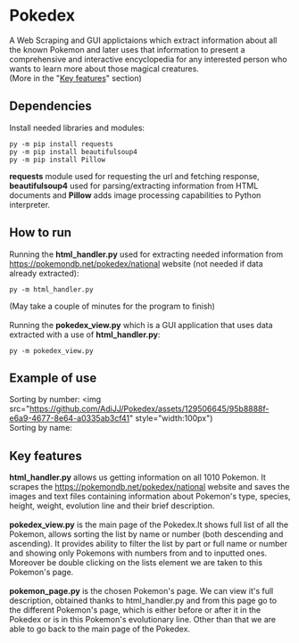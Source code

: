 # Pokedex
A Web Scraping and GUI applictaions which extract information about all the known Pokemon and later uses that information to present a comprehensive and interactive encyclopedia for any interested person who wants to learn more about those magical creatures.<br />
(More in the "[Key features](#Key-features)" section)

## Dependencies
Install needed libraries and modules:
```
py -m pip install requests
py -m pip install beautifulsoup4
py -m pip install Pillow
```
**requests** module used for requesting the url and fetching response, **beautifulsoup4** used for parsing/extracting information from HTML documents and **Pillow** adds image processing capabilities to Python interpreter.

## How to run
Running the **html_handler.py** used for extracting needed information from https://pokemondb.net/pokedex/national website (not needed if data already extracted):
```
py -m html_handler.py
```
(May take a couple of minutes for the program to finish)
<br /><br />
Running the **pokedex_view.py** which is a GUI application that uses data extracted with a use of **html_handler.py**:
```
py -m pokedex_view.py
```
## Example of use
Sorting by number:
<img src="https://github.com/AdiJJ/Pokedex/assets/129506645/95b8888f-e6a9-4677-8e64-a0335ab3cf41" style="width:100px")<br />
Sorting by name:


## Key features
**html_handler.py** allows us getting information on all 1010 Pokemon. It scrapes the https://pokemondb.net/pokedex/national website and saves the images and text files containing information about Pokemon's type, species, height, weight, evolution line and their brief description.<br /><br />
**pokedex_view.py** is the main page of the Pokedex.It shows full list of all the Pokemon, allows sorting the list by name or number (both descending and ascending). It provides ability to filter the list by part or full name or number and showing only Pokemons with numbers from and to inputted ones. Moreover be double clicking on the lists element we are taken to this Pokemon's page.<br /><br />
**pokemon_page.py** is the chosen Pokemon's page. We can view it's full description, obtained thanks to html_handler.py and from this page go to the different Pokemon's page, which is either before or after it in the Pokedex or is in this Pokemon's evolutionary line. Other than that we are able to go back to the main page of the Pokedex.


